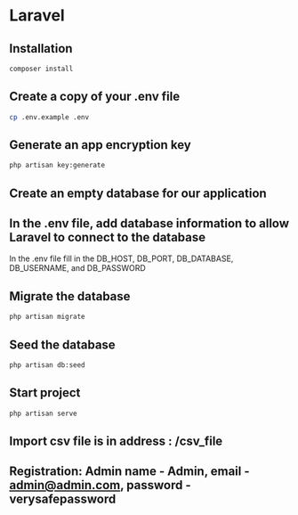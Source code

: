 # Laravel

## Installation

```bash
composer install
```

## Create a copy of your .env file
```bash
cp .env.example .env
```
## Generate an app encryption key
```bash
php artisan key:generate
```
##  Create an empty database for our application

## In the .env file, add database information to allow Laravel to connect to the database

In the .env file fill in the DB_HOST, DB_PORT, DB_DATABASE, DB_USERNAME, and DB_PASSWORD

## Migrate the database
```bash
php artisan migrate
```
## Seed the database
```bash
php artisan db:seed
```

## Start project
```bash
php artisan serve
```
## Import csv file is in address : /csv_file

## Registration: Admin name - Admin, email - admin@admin.com, password - verysafepassword
